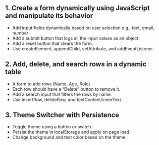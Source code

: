 ## 1. Create a form dynamically using JavaScript and manipulate its behavior

- Add input fields dynamically based on user selection e.g., text, email, number
- Add a submit button that logs all the input values as an object.
- Add a reset button that clears the form.
- Use createElement, appendChild, setAttribute, and addEventListener.

## 2. Add, delete, and search rows in a dynamic table

- A form to add rows (Name, Age, Role).
- Each row should have a “Delete” button to remove it.
- Add a search input that filters the rows by name.
- Use insertRow, deleteRow, and textContent/innerText.

## 3. Theme Switcher with Persistence

- Toggle theme using a button or switch.
- Persist the theme in localStorage and apply on page load.
- Change background and text color based on the theme.